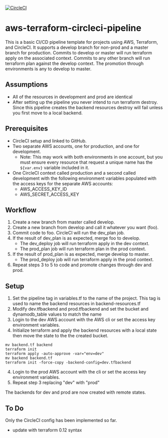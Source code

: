 [![CircleCI](https://circleci.com/gh/mattvanstone/aws-terraform-circleci-pipeline.svg?style=svg)](https://circleci.com/gh/mattvanstone/aws-terraform-circleci-pipeline)
# aws-terraform-circleci-pipeline
This is a basic CI/CD pipeline template for projects using AWS, Terraform, and CircleCI. It supports a develop branch for non-prod and a master branch for production. Commits to develop or master will run terraform apply on the associated context. Commits to any other branch will run terraform plan against the develop context. The promotion through environments is any to develop to master.

## Assumptions
- All of the resources in development and prod are identical
- After setting up the pipeline you never intend to run terraform destroy. Since this pipeline creates the backend resources destroy will fail unless you first move to a local backend.

## Prerequisites
- CircleCI setup and linked to GitHub.
- Two separate AWS accounts, one for production, and one for development.
    - Note: This may work with both environments in one account, but you must ensure every resource that request a unique name has the `${var.env}` variable included in it.
- One CircleCI context called production and a second called development with the following environment variables populated with the access keys for the separate AWS accounts:
    - AWS_ACCESS_KEY_ID
    - AWS_SECRET_ACCESS_KEY

## Workflow

1. Create a new branch from master called develop.
2. Create a new branch from develop and call it whatever you want (foo).
3. Commit code to foo. CircleCI will run the dev_plan job.
4. If the result of dev_plan is as expected, merge foo to develop. 
    - The dev_deploy job will run terraform apply in the dev context.
    - The prod_plan job will run terraform plan in the prod context.
5. If the result of prod_plan is as expected, merge develop to master.
    - The prod_deploy job will run terraform apply in the prod context.
6. Repeat steps 3 to 5 to code and promote changes through dev and prod.

## Setup
1. Set the pipeline tag in variables.tf to the name of the project. This tag is used to name the backend resources in backend-resources.tf
2. Modify dev.tfbackend and prod.tfbackend and set the bucket and dynamodb_table values to match the name 
2. Login to the dev AWS account with the AWS cli or set the access key environment variables.
3. Initialize terraform and apply the backend resources with a local state then move the state to the the created bucket.
```
mv backend.tf backend
terraform init
terraform apply -auto-approve -var="env=dev"
mv backend backend.tf
terraform init -force-copy -backend-config=dev.tfbackend
```
4. Login to the prod AWS account with the cli or set the access key environment variables.
5. Repeat step 3 replacing "dev" with "prod"

The backends for dev and prod are now created with remote states. 

## To Do
Only the CircleCI config has been implemented so far.
- update with terraform 0.12 syntax